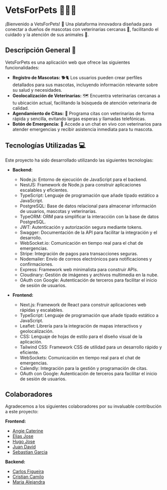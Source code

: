 # VetsForPets 🐶🐱🏥

¡Bienvenido a VetsForPets! 👋 Una plataforma innovadora diseñada para conectar a dueños de mascotas con veterinarias cercanas 📍, facilitando el cuidado y la atención de sus animales 🐾.

## Descripción General 📝

VetsForPets es una aplicación web que ofrece las siguientes funcionalidades:

* **Registro de Mascotas:** 🐕🐈 Los usuarios pueden crear perfiles detallados para sus mascotas, incluyendo información relevante sobre su salud y necesidades.
* **Geolocalización de Veterinarias:** 🗺️ Encuentra veterinarias cercanas a tu ubicación actual, facilitando la búsqueda de atención veterinaria de calidad.
* **Agendamiento de Citas:** 📅 Programa citas con veterinarias de forma rápida y sencilla, evitando largas esperas y llamadas telefónicas.
* **Botón de Emergencia:** 🚨 Accede a un chat en vivo con veterinarios para atender emergencias y recibir asistencia inmediata para tu mascota.

## Tecnologías Utilizadas 💻

Este proyecto ha sido desarrollado utilizando las siguientes tecnologías:

* **Backend:**
    * Node.js: Entorno de ejecución de JavaScript para el backend.
    * NestJS: Framework de Node.js para construir aplicaciones escalables y eficientes.
    * TypeScript: Lenguaje de programación que añade tipado estático a JavaScript.
    * PostgreSQL: Base de datos relacional para almacenar información de usuarios, mascotas y veterinarias.
    * TypeORM: ORM para simplificar la interacción con la base de datos PostgreSQL.
    * JWT: Autenticación y autorización segura mediante tokens.
    * Swagger: Documentación de la API para facilitar la integración y el desarrollo.
    * WebSocket.io: Comunicación en tiempo real para el chat de emergencias.
    * Stripe: Integración de pagos para transacciones seguras.
    * Nodemailer: Envío de correos electrónicos para notificaciones y confirmaciones.
    * Express: Framework web minimalista para construir APIs.
    * Cloudinary: Gestión de imágenes y archivos multimedia en la nube.
    * OAuth con Google: Autenticación de terceros para facilitar el inicio de sesión de usuarios.

* **Frontend:**
    * Next.js: Framework de React para construir aplicaciones web rápidas y escalables.
    * TypeScript: Lenguaje de programación que añade tipado estático a JavaScript.
    * Leaflet: Librería para la integración de mapas interactivos y geolocalización.
    * CSS: Lenguaje de hojas de estilo para el diseño visual de la aplicación.
    * Tailwind CSS: Framework CSS de utilidad para un desarrollo rápido y eficiente.
    * WebSockets: Comunicación en tiempo real para el chat de emergencias.
    * Calendly: Integración para la gestión y programación de citas.
    * OAuth con Google: Autenticación de terceros para facilitar el inicio de sesión de usuarios.

## Colaboradores 

Agradecemos a los siguientes colaboradores por su invaluable contribución a este proyecto:

**Frontend:**

* [Angie Caterine](https://github.com/angiecaterine)
* [Elias Jose](https://github.com/eliasjose95)
* [Hugo Jose](https://github.com/hugojps)
* [Juan David](https://github.com/juandiazdev)
* [Sebastian Garcia](https://github.com/sebas0507)


**Backend:**

* [Carlos Figueira](https://github.com/carlosfigueira)
* [Cristian Camilo](https://github.com/CristianCAMILO)
* [Maria Alejandra](https://github.com/mariaalejandramr)
